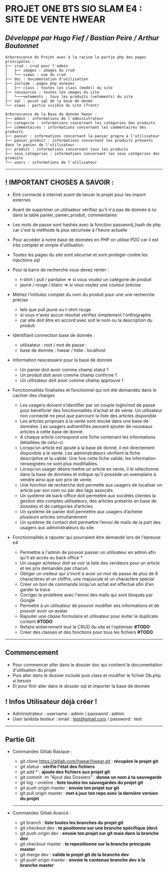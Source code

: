 # PROJET ONE BTS SIO SLAM E4 : SITE DE VENTE HWEAR

## ***Développé par Hugo Fief / Bastian Peire / Arthur Boutonnet***

```
Arborescence du Projet avec à la racine la partie php des pages principales :
├── crud : crud pour l'admin
│   ├── images : images du crud
│   └── views : vue du crud
├── doc : documentation d'utilisation
├── include : pages php annexes
│   ├── class : toutes les class (model) du site 
├── ressources : toutes les images du site
│   └───vetements : tous les produits (vetements) du site
├── sql : point sql de la base de donée
└── views : partie visible du site (front)
```

```
Arborescence de la Base de donnée hwear :
├── admin : informations de l'administrateur
├── categorie : informations concernant les catégories des produits
├── commentaires : informations concernant les commentaires des produits  
├── panier : informations concernant la panier propre à l'utilisateur
├── panier_produit : informations concernant les produits présents dans le panier de l'utilisateur
├── produit : informations concernant tous les produits
├── sous_categories : informations concernant les sous catégories des produits
└── users : informations de l'utilisateur
```

---
## ! IMPORTANT CHOSES A SAVOIR : 
- Etre connecté à internet avant de lancer le projet pour les import externes
- Avant de supprimer un utilisateur vérifiez qu'il n'a pas de donnée à lui dans la table panier, panier_produit, commentaires
- Les mots de passe sont hashés avec la fonction password_hash de php car c'est la méthode la plus sécurisée à l'heure actuelle
- Pour accéder à notre base de données en PHP on utilise PDO car il est très complet et simple d'utilisation.
- Toutes les pages du site sont sécurisé et sont protéger contre les injections sql
- Pour la barre de recherche vous devez renter : 
	* t-shirt / pull / pantalon => si vous voulez un catégorie de produit
	* jaune / rouge / blanc => si vous voulez une couleur précise
 - Mettez l'intitulez complet du nom du produit pour une une recherche précise 
	* tels que pull jaune ou t-shirt rouge
	* si vous n'avez aucun résultat vérifiez simplement l'orthographe 
	* car elle doit être en accord avec soit le nom ou la description du produit
- Identifiant connection base de donnée :
	* utilisateur : root / mot de passe :    
	* base de donnée : hwear / hôte : localhost
- Information nescessaire pour la base de donnée
 	* Un panier doit avoir comme champ statut 1
	* Un produit doit avoir comme champ confirme 1
	* Un utilisateur doit avoir comme champ approuve 1
- Fonctionnalités finalisées et fonctionnel qui ont été demandés dans le cachier des charges
	* Les usagers doivent s’identifier par un couple login/mot de passe pour bénéficier des fonctionnalités d’achat et de vente. Un utilisateur non connecté ne peut que parcourir la liste des articles disponible
	* Les articles proposés à la vente sont stocké dans une base de données. Les usagers authentifiés peuvent ajouter de nouveaux articles à cette base de donné.
	* A chaque article correspond une fiche contenant les informations détaillées de celui-ci.
	* Lorsqu’un article est ajouté à la base de donné, il est directement disponible à la vente.
	Les administrateurs vérifient la fiche descriptive et la valide. Une fois cette fiche validé, les information renseignées ne sont plus modifiables.
	* Lorsqu’un usager désire mettre un article en vente, il le sélectionne dans la base de données et indique qu’il posséde un exemplaire à vendre ainsi que son prix de vente.
	* Une fonction de recherche doit permette aux usagers de localiser un article par son nom ou par des tags associés.
	* Un système de back-office doit permettre aux sociétés clientes la gestion des comptes utilisateurs, des articles présents en base de données et de catégories d’articles.
	* Un système de panier doit permettre aux usagers d’acheter plusieurs articles simultanément
	* Un système de contact doit permettre l’envoi de mails de la part des usagers aux administrateurs du site.

- Fonctionnalités à rajouter qui pourraient être demandé lors de l'épreuve e4
    * Permettre à l'admin de pouvoir passer un utilisateur en admin afin qu'il ait accès au back office
    	* 
	* Un usager acheteur doit se voir la liste des vendeurs pour un article et les prix demandés par chacun
    * Obliger un visiteur qui s'incrit à avoir un mot de passe de plus de 8 charactères et un chiffre, une majuscule et un charactère spécial
    * Créer un bon de commande lorqu'un achat est effectué afin d'en garder la trace
    * Corriger le problème avec l'envoi des mails qui sont bloqués par Google
    * Permetre à un utilisateur de pouvoir modifier ses informations et de pouvoir avoir un avatar
    * Rajouter une classe formulaire et utilisateur pour éviter le duplicate content **#TODO**
    * Refaire entierrement tout le CRUD du site et l'optimiser **#TODO**
    * Créer des classes et des fonctions pour tous les fichiers **#TODO**

--- 
## Commencement  
- Pour commencer aller dans le dossier doc qui contient la documentation d'utilisation du projet
- Puis aller dans le dossier include puis class et modifier le fichier Db.php si besoin
- Et pour finir aller dans le dossier sql et importer la base de donnée 

## ! Infos Utilisateur déjà créer !
- Administrateur : username : admin / password : admin
- User lambda testeur : email : test@gmail.com / password : test

---

## Partie Git

- Commandes Gitlab Basique :
	
	* git clone https://gitlab.com/hwear/hwear.git : **récupère le projet git**
	* git status : **vérifie l'état des fichiers**
	* git add * : **ajoute des fichiers aux projet git**
	* git commit -m "Ajout des Dossiers" : **donne un nom à ta sauvegarde**
	* git log --oneline : **liste toutes les sauvegardes du projet git**
	* git push origin master : **envoie ton projet sur git** 
	* git pull origin master : **met à jour ton repo avec la dernière version du projet** 	
	
	---

- Commandes Gitlab Avancé :
	
	* git branch : **liste toutes les branches du projet git**
	* git checkout dev : **te positionne sur une branche spécifique (dev)**
	* git push origin dev : **envoie ton projet sur git mais dans la branche dev**
	* git checkout master : **te repositionne sur la branche principale master**
	* git merge dev : **valide le projet git de la branche dev**
	* git push origin master : **envoie le contenue branche dev à la branche master**